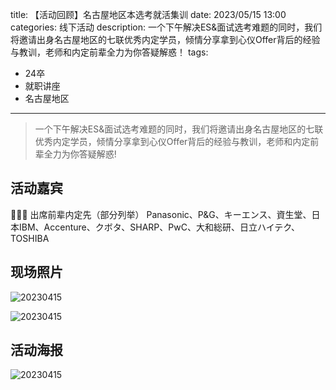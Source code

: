 title: 【活动回顾】名古屋地区本选考就活集训
date: 2023/05/15 13:00
categories: 线下活动
description: 一个下午解决ES&面试选考难题的同时，我们将邀请出身名古屋地区的七联优秀内定学员，倾情分享拿到心仪Offer背后的经验与教训，老师和内定前辈全力为你答疑解惑！
tags:
- 24卒
- 就职讲座
- 名古屋地区

---

> 一个下午解决ES&面试选考难题的同时，我们将邀请出身名古屋地区的七联优秀内定学员，倾情分享拿到心仪Offer背后的经验与教训，老师和内定前辈全力为你答疑解惑!

## 活动嘉宾
🧑‍🤝‍🧑 出席前辈内定先（部分列举）
Panasonic、P&G、キーエンス、資生堂、日本IBM、Accenture、クボタ、SHARP、PwC、大和総研、日立ハイテク、TOSHIBA

## 现场照片
![20230415](https://qilian-tokyo.github.io/img/20230415/1.jpg)

![20230415](https://qilian-tokyo.github.io/img/20230415/2.jpg)

## 活动海报
![20230415](https://qilian-tokyo.github.io/img/20230415/0.png)